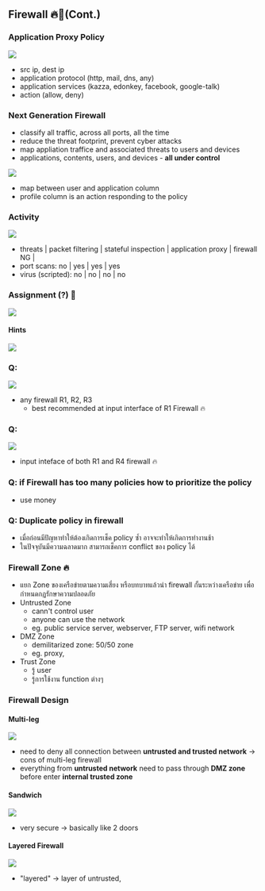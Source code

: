 ## Firewall 🔥🗿(Cont.)

### Application Proxy Policy
![](https://media.discordapp.net/attachments/1014398974649708624/1085409543711883415/image.png?width=674&height=685)

- src ip, dest ip 
- application protocol (http, mail, dns, any)
- application services (kazza, edonkey, facebook, google-talk)
- action (allow, deny)

### Next Generation Firewall
- classify all traffic, across all ports, all the time
- reduce the threat footprint, prevent cyber attacks
- map appliation traffice and associated threats to users and devices
- applications, contents, users, and devices - **all under control**

![](https://media.discordapp.net/attachments/1014398974649708624/1085410236996780032/image.png)
- map between user and application column
- profile column is an action responding to the policy

### Activity
![](https://media.discordapp.net/attachments/1014398974649708624/1085410811675168798/image.png)
- threats        |  packet filtering   |  stateful inspection  |  application proxy | firewall NG |
- port scans: no | yes | yes | yes
- virus (scripted): no | no | no | no

### Assignment (?) 🤯
![](https://media.discordapp.net/attachments/1014398974649708624/1085417504567988315/image.png?width=652&height=702)

#### Hints
![](https://media.discordapp.net/attachments/1014398974649708624/1085418949396680734/IMG20230315112650.jpg?width=1248&height=702)

### Q:
![](https://media.discordapp.net/attachments/1014398974649708624/1085420415482085466/image.png)
- any firewall R1, R2, R3
	- best recommended at input interface of R1 Firewall 🔥

### Q:
![](https://media.discordapp.net/attachments/1014398974649708624/1085420935357677588/image.png)
- input inteface of both R1 and R4 firewall 🔥

### Q: if Firewall has too many policies how to prioritize the policy
- use money

### Q: Duplicate policy in firewall 
- เมื่อก่อนมีปัญหาทำให้ต้องเกิดการเช็ค policy ซ้ำ อาจจะทำให้เกิดการทำงานช้า
- ในปัจจุบันมีความฉลาดมาก สามารถเช็คการ conflict ของ policy ได้

### Firewall Zone 🔥
- แยก Zone ของเครือข่ายตามความเสี่ยง หรือบทบาทแล้วนำ firewall กั้นระหว่างเครือข่าย เพื่อกำหนดกฏรักษาความปลอดภัย
- Untrusted Zone
	- cann't control user
	- anyone can use the network
	- eg. public service server, webserver, FTP server, wifi network
- DMZ Zone
	- demilitarized zone: 50/50 zone
	- eg. proxy,
- Trust Zone
	- รู้ user
	- รู้การใช้งาน function ต่างๆ

### Firewall Design

#### Multi-leg
![](https://media.discordapp.net/attachments/1014398974649708624/1085425211358318632/image.png)
- need to deny all connection between **untrusted and trusted network** -> cons of multi-leg firewall
- everything from **untrusted network** need to pass through **DMZ zone** before enter **internal trusted zone**

#### Sandwich
![](https://media.discordapp.net/attachments/1014398974649708624/1085425956770041977/image.png)
- very secure -> basically like 2 doors


#### Layered Firewall
![](https://media.discordapp.net/attachments/1014398974649708624/1085426467539787816/image.png?width=938&height=702)
- "layered" -> layer of untrusted, 